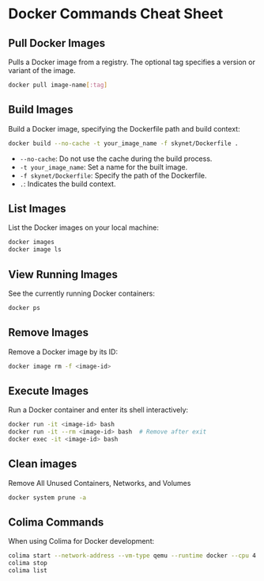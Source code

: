 # Docker Commands Cheat Sheet

## Pull Docker Images  
Pulls a Docker image from a registry. The optional tag specifies a version or variant of the image.

```bash
docker pull image-name[:tag]
```

## Build Images

Build a Docker image, specifying the Dockerfile path and build context:

```bash
docker build --no-cache -t your_image_name -f skynet/Dockerfile .
```

- `--no-cache`: Do not use the cache during the build process.
- `-t your_image_name`: Set a name for the built image.
- `-f skynet/Dockerfile`: Specify the path of the Dockerfile.
- `.`: Indicates the build context.

## List Images

List the Docker images on your local machine:

```bash
docker images
docker image ls
```

## View Running Images

See the currently running Docker containers:

```bash
docker ps
```

## Remove Images

Remove a Docker image by its ID:

```bash
docker image rm -f <image-id>
```

## Execute Images

Run a Docker container and enter its shell interactively:

```bash
docker run -it <image-id> bash
docker run -it --rm <image-id> bash  # Remove after exit
docker exec -it <image-id> bash
```
## Clean images
Remove All Unused Containers, Networks, and Volumes

```bash
docker system prune -a
```

## Colima Commands

When using Colima for Docker development:

```bash
colima start --network-address --vm-type qemu --runtime docker --cpu 4 --memory 4 --disk 64 --verbose
colima stop
colima list
```
